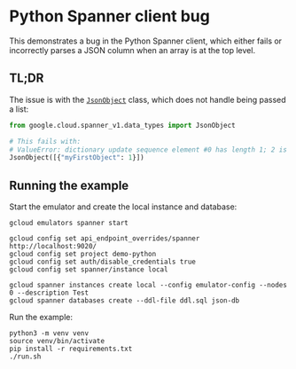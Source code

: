 # Python Spanner client bug

This demonstrates a bug in the Python Spanner client, which either fails or incorrectly parses a JSON column when an array is at the top level.

## TL;DR

The issue is with the [`JsonObject`](https://github.com/googleapis/python-spanner/blob/e54899cc692d5583e979b77a1c1bdd82b81a5983/google/cloud/spanner_v1/data_types.py#L27) class, which does not handle being passed a list:

```python
from google.cloud.spanner_v1.data_types import JsonObject

# This fails with:
# ValueError: dictionary update sequence element #0 has length 1; 2 is required
JsonObject([{"myFirstObject": 1}])
```

## Running the example

Start the emulator and create the local instance and database:

```shell
gcloud emulators spanner start

gcloud config set api_endpoint_overrides/spanner http://localhost:9020/
gcloud config set project demo-python
gcloud config set auth/disable_credentials true
gcloud config set spanner/instance local

gcloud spanner instances create local --config emulator-config --nodes 0 --description Test
gcloud spanner databases create --ddl-file ddl.sql json-db
```

Run the example:

```shell
python3 -m venv venv
source venv/bin/activate
pip install -r requirements.txt
./run.sh
```
